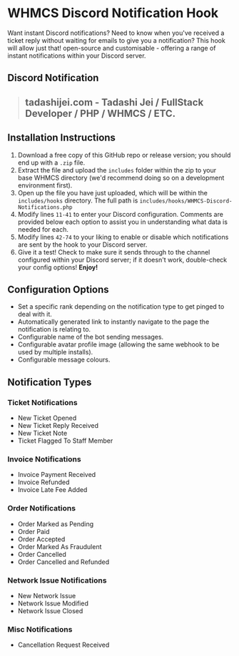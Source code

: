 # WHMCS Discord Notification Hook
Want instant Discord notifications? Need to know when you've received a ticket reply without waiting for emails to give you a notification? This hook will allow just that! open-source and customisable - offering a range of instant notifications within your Discord server. 

## Discord Notification
> ## tadashijei.com - Tadashi Jei / FullStack Developer / PHP / WHMCS / ETC.

## Installation Instructions
1. Download a free copy of this GitHub repo or release version; you should end up with a `.zip` file.
2. Extract the file and upload the `includes` folder within the zip to your base WHMCS directory (we'd recommend doing so on a development environment first).
3. Open up the file you have just uploaded, which will be within the `includes/hooks` directory. The full path is `includes/hooks/WHMCS-Discord-Notifications.php`
4. Modify lines `11-41` to enter your Discord configuration. Comments are provided below each option to assist you in understanding what data is needed for each.
5. Modify lines `42-74` to your liking to enable or disable which notifications are sent by the hook to your Discord server.
6. Give it a test! Check to make sure it sends through to the channel configured within your Discord server; if it doesn't work, double-check your config options! **Enjoy!**

## Configuration Options
* Set a specific rank depending on the notification type to get pinged to deal with it.
* Automatically generated link to instantly navigate to the page the notification is relating to.
* Configurable name of the bot sending messages.
* Configurable avatar profile image (allowing the same webhook to be used by multiple installs).
* Configurable message colours.

## Notification Types
### Ticket Notifications
* New Ticket Opened
* New Ticket Reply Received
* New Ticket Note
* Ticket Flagged To Staff Member  

### Invoice Notifications
* Invoice Payment Received
* Invoice Refunded
* Invoice Late Fee Added  

### Order Notifications
* Order Marked as Pending
* Order Paid
* Order Accepted
* Order Marked As Fraudulent
* Order Cancelled
* Order Cancelled and Refunded  

### Network Issue Notifications
* New Network Issue
* Network Issue Modified
* Network Issue Closed

### Misc Notifications
* Cancellation Request Received 

